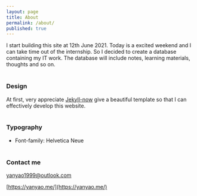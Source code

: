 ```yaml
---
layout: page
title: About
permalink: /about/
published: true
---
```


I start building this site at 12th June 2021. Today is a excited weekend and I can take time out of the internship. So I decided to create a database containing my IT work. The database will include notes, learning materials, thoughts and so on. 
<br><br>

### Design
At first, very appreciate [Jekyll-now](https://github.com/barryclark/jekyll-now) give a beautiful template so that I can effectively develop this website.
<br><br>

### Typography
- Font-family: Helvetica Neue 
<br><br>

### Contact me
[yanyao1999@outlook.com](mailto:yanyao1999@outlook.com)

[https://yanyao.me/](https://yanyao.me/)
<br><br>
